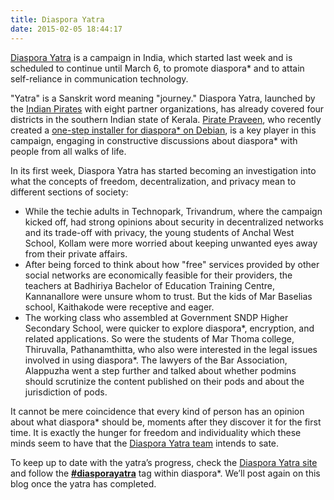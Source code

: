 ```yaml
---
title: Diaspora Yatra
date: 2015-02-05 18:44:17
---
```


[Diaspora Yatra](http://yatra.diasporafoundation.org/) is a campaign in India, which started last week and is scheduled to continue until March 6, to promote diaspora\* and to attain self-reliance in communication technology.

"Yatra" is a Sanskrit word meaning "journey." Diaspora Yatra, launched by the [Indian Pirates](https://www.loomio.org/g/7qmru1SG/indian-pirates) with eight partner organizations, has already covered four districts in the southern Indian state of Kerala. [Pirate Praveen](https://poddery.com/people/45fa8bea21b8a0f5), who recently created a [one-step installer for diaspora\* on Debian](https://wiki.debian.org/Diaspora), is a key player in this campaign, engaging in constructive discussions about diaspora\* with people from all walks of life.

In its first week, Diaspora Yatra has started becoming an investigation into what the concepts of freedom, decentralization, and privacy mean to different sections of society:

- While the techie adults in Technopark, Trivandrum, where the campaign kicked off, had strong opinions about security in decentralized networks and its trade-off with privacy, the young students of Anchal West School, Kollam were more worried about keeping unwanted eyes away from their private affairs.
- After being forced to think about how "free" services provided by other social networks are economically feasible for their providers, the teachers at Badhiriya Bachelor of Education Training Centre, Kannanallore were unsure whom to trust. But the kids of Mar Baselias school, Kaithakode were receptive and eager.
- The working class who assembled at Government SNDP Higher Secondary School, were quicker to explore diaspora\*, encryption, and related applications. So were the students of Mar Thoma college, Thiruvalla, Pathanamthitta, who also were interested in the legal issues involved in using diaspora\*. The lawyers of the Bar Association, Alappuzha went a step further and talked about whether podmins should scrutinize the content published on their pods and about the jurisdiction of pods.

It cannot be mere coincidence that every kind of person has an opinion about what diaspora\* should be, moments after they discover it for the first time. It is exactly the hunger for freedom and individuality which these minds seem to have that the [Diaspora Yatra team](http://yatra.diasporafoundation.org/#team) intends to sate.

To keep up to date with the yatra’s progress, check the [Diaspora Yatra site](http://yatra.diasporafoundation.org/) and follow the **[#diasporayatra](https://poddery.com/tags/diasporayatra)** tag within diaspora\*. We’ll post again on this blog once the yatra has completed.

